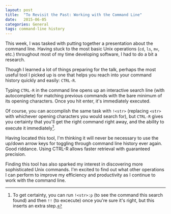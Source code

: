 ```yaml
---
layout: post
title:  "To Revisit the Past: Working with the Command Line"
date:   2015-06-05
categories: General
tags: command-line history
--- 
```


This week, I was tasked with putting together a presentation about the command line. Having stuck  to the most basic Unix operations (`cd`, `ls`, `mv`, etc.) throughout most of my time developing software, I had to do a bit a research.

Though I learned a lot of things preparing for the talk, perhaps the most useful tool I picked up is one that helps you reach into your command history quickly and easily: `CTRL-R`.

Typing `CTRL-R` in the command line opens up an interactive search line (with autocomplete) for matching previous commands with the bare minimum of its opening characters. Once you hit enter, it's immediately executed.

Of course, you can accomplish the same task with `!<str>` (replacing `<str>` with whichever opening characters you would search for), but `CTRL-R` gives you certainty that you'll get the right command right away, and the ability to execute it immediately[^1].

Having located this tool, I'm thinking it will never be necessary to use the up/down arrow keys for toggling through command line history ever again. Good riddance. Using CTRL-R allows faster retrieval with guaranteed precision.

Finding this tool has also sparked my interest in discovering more sophisticated Unix commands. I'm excited to find out what other operations I can perform to improve my efficiency and productivity as I continue to work with the command line.

[^1]: To get certainty, you can run `!<str>:p` (to see the command this search found) and then `!!` (to excecute) once you're sure it's right, but this inserts an extra step. 